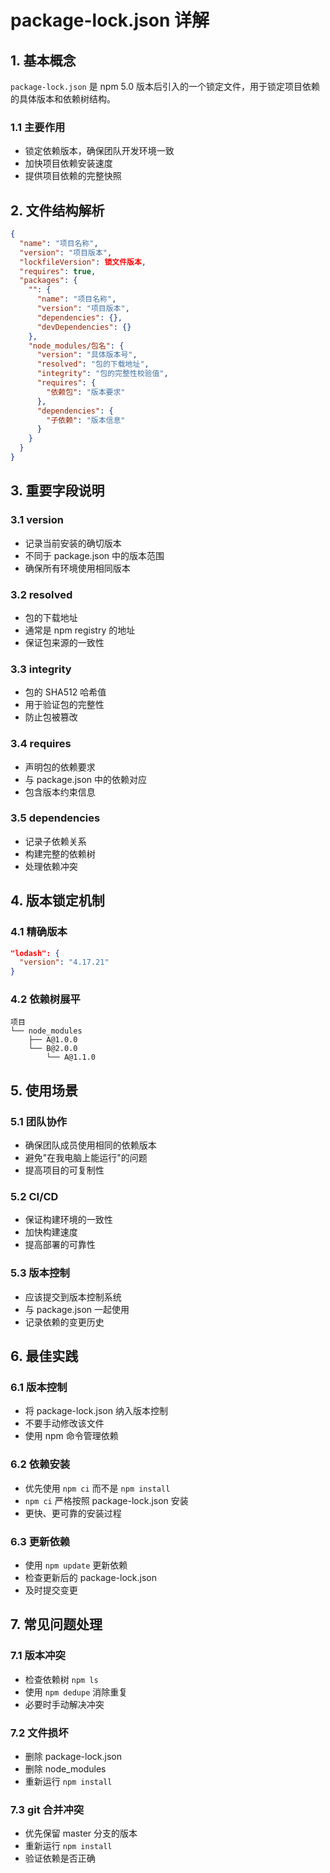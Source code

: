 # package-lock.json 详解

## 1. 基本概念

`package-lock.json` 是 npm 5.0 版本后引入的一个锁定文件，用于锁定项目依赖的具体版本和依赖树结构。

### 1.1 主要作用
- 锁定依赖版本，确保团队开发环境一致
- 加快项目依赖安装速度
- 提供项目依赖的完整快照

## 2. 文件结构解析

```json
{
  "name": "项目名称",
  "version": "项目版本",
  "lockfileVersion": 锁文件版本,
  "requires": true,
  "packages": {
    "": {
      "name": "项目名称",
      "version": "项目版本",
      "dependencies": {},
      "devDependencies": {}
    },
    "node_modules/包名": {
      "version": "具体版本号",
      "resolved": "包的下载地址",
      "integrity": "包的完整性校验值",
      "requires": {
        "依赖包": "版本要求"
      },
      "dependencies": {
        "子依赖": "版本信息"
      }
    }
  }
}
```

## 3. 重要字段说明

### 3.1 version
- 记录当前安装的确切版本
- 不同于 package.json 中的版本范围
- 确保所有环境使用相同版本

### 3.2 resolved
- 包的下载地址
- 通常是 npm registry 的地址
- 保证包来源的一致性

### 3.3 integrity
- 包的 SHA512 哈希值
- 用于验证包的完整性
- 防止包被篡改

### 3.4 requires
- 声明包的依赖要求
- 与 package.json 中的依赖对应
- 包含版本约束信息

### 3.5 dependencies
- 记录子依赖关系
- 构建完整的依赖树
- 处理依赖冲突

## 4. 版本锁定机制

### 4.1 精确版本
```json
"lodash": {
  "version": "4.17.21"
}
```

### 4.2 依赖树展平
```
项目
└── node_modules
    ├── A@1.0.0
    └── B@2.0.0
        └── A@1.1.0
```

## 5. 使用场景

### 5.1 团队协作
- 确保团队成员使用相同的依赖版本
- 避免"在我电脑上能运行"的问题
- 提高项目的可复制性

### 5.2 CI/CD
- 保证构建环境的一致性
- 加快构建速度
- 提高部署的可靠性

### 5.3 版本控制
- 应该提交到版本控制系统
- 与 package.json 一起使用
- 记录依赖的变更历史

## 6. 最佳实践

### 6.1 版本控制
- 将 package-lock.json 纳入版本控制
- 不要手动修改该文件
- 使用 npm 命令管理依赖

### 6.2 依赖安装
- 优先使用 `npm ci` 而不是 `npm install`
- `npm ci` 严格按照 package-lock.json 安装
- 更快、更可靠的安装过程

### 6.3 更新依赖
- 使用 `npm update` 更新依赖
- 检查更新后的 package-lock.json
- 及时提交变更

## 7. 常见问题处理

### 7.1 版本冲突
- 检查依赖树 `npm ls`
- 使用 `npm dedupe` 消除重复
- 必要时手动解决冲突

### 7.2 文件损坏
- 删除 package-lock.json
- 删除 node_modules
- 重新运行 `npm install`

### 7.3 git 合并冲突
- 优先保留 master 分支的版本
- 重新运行 `npm install`
- 验证依赖是否正确
